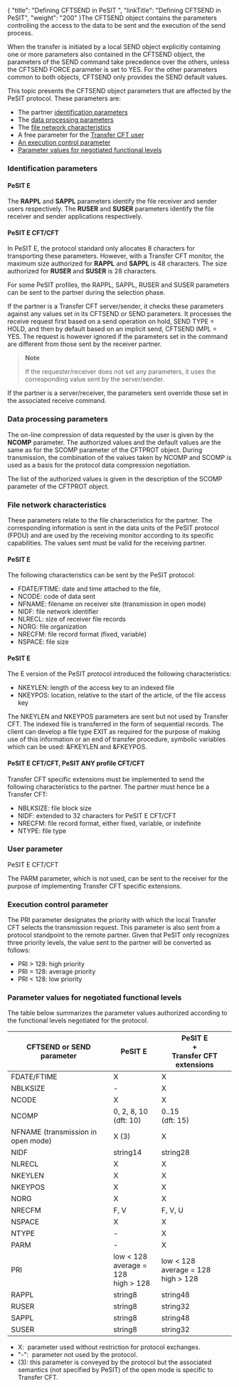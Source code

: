 {
    "title": "Defining CFTSEND in PeSIT ",
    "linkTitle": "Defining CFTSEND in PeSIT",
    "weight": "200"
}The CFTSEND object contains the parameters controlling the access to
the data to be sent and the execution of the send process.

When the transfer is initiated by a local SEND object explicitly containing
one or more parameters also contained in the CFTSEND object, the parameters
of the SEND command take precedence over the others, unless the CFTSEND
FORCE parameter is set to YES. For the other parameters common to both
objects, CFTSEND only provides the SEND default values.

This topic presents the CFTSEND
object parameters that are affected by the PeSIT protocol. These parameters
are:

- The partner [identification parameters](#Identification_parameters)
- The [data
    processing parameters](#Data_processing_parameters)
- The [file
    network characteristics](#File_network_characteristics)
- A free parameter
    for the [Transfer CFT user](#User_parameter)
- [An
    execution control parameter](#Execution_control_parameter)
- [Parameter
    values for negotiated functional levels](#Parameter_values_for_negotiated_functional_levels)

<span id="Identification_parameters"></span>

### Identification parameters

#### **PeSIT E**

The **RAPPL** and **SAPPL** parameters identify the file receiver
and sender users respectively. The **RUSER** and **SUSER** parameters
identify the file receiver and sender applications respectively.

#### **PeSIT E CFT/CFT**

In PeSIT E, the protocol standard only allocates 8 characters for transporting
these parameters. However, with a Transfer CFT monitor, the maximum size
authorized for **RAPPL** and **SAPPL** is 48 characters. The size
authorized for **RUSER** and **SUSER** is 28 characters.

For some PeSIT profiles, the RAPPL, SAPPL, RUSER and SUSER parameters
can be sent to the partner during the selection phase.

If the partner is a Transfer CFT server/sender,
it checks these parameters against any values set in its CFTSEND or SEND
parameters. It processes the receive request first based on a send operation
on hold, SEND TYPE = HOLD, and then by default based on an implicit send,
CFTSEND IMPL = YES. The request is however ignored if the parameters set
in the command are different from those sent by the receiver partner.

> **Note**
>
> If the requester/receiver does
> not set any parameters, it uses the corresponding value sent by the server/sender.

If the partner is a server/receiver,
the parameters sent override those set in the associated receive command.

<span id="Data_processing_parameters"></span>

### Data processing parameters

The on-line compression of data requested by the user is given by the
**NCOMP** parameter. The authorized values and the default values are
the same as for the SCOMP parameter of the CFTPROT object. During transmission,
the combination of the values taken by NCOMP and SCOMP is used as a basis
for the protocol data compression negotiation.

The list of the authorized values is given in the description of the
SCOMP parameter of the CFTPROT object.

<span id="File_network_characteristics"></span>

### File network characteristics

These parameters relate to the file characteristics for the partner.
The corresponding information is sent in the data units of the PeSIT protocol
(FPDU) and are used by the receiving monitor according to its specific
capabilities. The values sent must be valid for the receiving partner.

#### PeSIT E

The following characteristics can be sent by the PeSIT protocol:

- FDATE/FTIME:
    date and time attached to the file,
- NCODE:
    code of data sent
- NFNAME:
    filename on receiver site (transmission in open mode)
- NIDF:
    file network identifier
- NLRECL:
    size of receiver file records
- NORG:
    file organization
- NRECFM:
    file record format (fixed, variable)
- NSPACE:
    file size

#### PeSIT E

The E version of the PeSIT protocol introduced the following characteristics:

- NKEYLEN:
    length of the access key to an indexed file
- NKEYPOS:
    location, relative to the start of the article, of the file access key

The NKEYLEN and NKEYPOS parameters are sent but not used by Transfer
CFT. The indexed file is transferred in the form of sequential records.
The client can develop a file type EXIT as required for the purpose of
making use of this information or an end of transfer procedure, symbolic
variables which can be used: &FKEYLEN and &FKEYPOS.

#### PeSIT E CFT/CFT, PeSIT ANY profile CFT/CFT

Transfer CFT specific extensions must be implemented to send the following
characteristics to the partner. The partner must hence be a Transfer CFT:

- NBLKSIZE:
    file block size
- NIDF:
    extended to 32 characters for PeSIT E CFT/CFT
- NRECFM:
    file record format, either fixed, variable, or indefinite
- NTYPE:
    file type

<span id="User_parameter"></span>

### User parameter

PeSIT E CFT/CFT

The PARM parameter, which is not used, can be sent to the receiver
for the purpose of implementing Transfer CFT specific extensions.

<span id="Execution_control_parameter"></span>

### Execution control parameter

The PRI parameter designates the priority with which the local
Transfer CFT selects the transmission request. This parameter is also sent
from a protocol standpoint to the remote partner. Given that PeSIT only
recognizes three priority levels, the value sent to the partner will be
converted as follows:

- PRI > 128: high
    priority
- PRI = 128: average
    priority
- PRI &lt; 128: low
    priority

<span id="Parameter_values_for_negotiated_functional_levels"></span>

### Parameter values for negotiated functional levels

The table below summarizes the parameter values authorized according
to the functional levels negotiated for the protocol.


| CFTSEND or SEND parameter  | PeSIT E  | PeSIT E<br/> +<br/> Transfer CFT extensions  |
| --- | --- | --- |
| FDATE/FTIME  | X  | X  |
| NBLKSIZE  | -  | X  |
| NCODE  | X  | X  |
| NCOMP  | 0, 2, 8, 10<br /> (dft: 10)  | 0..15<br /> (dft: 15)  |
| NFNAME (transmission in open mode)  | X (3)  | X  |
| NIDF | string14  | string28  |
| NLRECL  | X  | X  |
| NKEYLEN  | X  | X  |
| NKEYPOS  | X  | X  |
| NORG | X  | X  |
| NRECFM  | F, V  | F, V, U  |
| NSPACE  | X  | X  |
| NTYPE  | -  | X  |
| PARM | -  | X  |
| PRI  | low &lt; 128<br /> average = 128<br /> high &gt; 128  | low &lt; 128<br /> average = 128<br /> high &gt; 128  |
| RAPPL  | string8  | string48  |
| RUSER  | string8  | string32 |
| SAPPL | string8  | string48  |
| SUSER  | string8  | string32 |


- X:  parameter
    used without restriction for protocol exchanges.
- "-":  parameter
    not used by the protocol.
- (3): this parameter is conveyed
    by the protocol but the associated semantics (not specified by PeSIT)
    of the open mode is specific to Transfer CFT.
